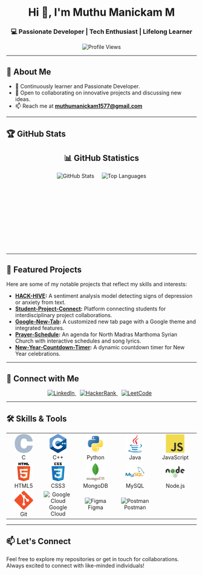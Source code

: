 <h1 align="center">Hi 👋, I'm Muthu Manickam M</h1>
<h3 align="center">💻 Passionate Developer | Tech Enthusiast | Lifelong Learner</h3>

<p align="center">
  <img src="https://komarev.com/ghpvc/?username=manickam717&label=Profile%20Views&color=0e75b6&style=flat" alt="Profile Views" />
</p>

---

## 🌟 About Me
- 🌱 Continuously learner and Passionate Developer.
- 🤝 Open to collaborating on innovative projects and discussing new ideas.
- 📫 Reach me at **muthumanickam1577@gmail.com**

---

## 🏆 GitHub Stats

<h2 align="center">📊 GitHub Statistics</h2>

<div align="center" style="display: flex; justify-content: center; align-items: center; gap: 20px; flex-wrap: wrap;">
  <img src="https://github-readme-stats.vercel.app/api?username=manickam717&show_icons=true&locale=en&theme=radical" alt="GitHub Stats" style="height: 200px;" />
  <img src="https://github-readme-stats.vercel.app/api/top-langs?username=manickam717&show_icons=true&locale=en&layout=compact&theme=radical" alt="Top Languages" style="height: 200px;" />
</div>

---

## 🚀 Featured Projects

Here are some of my notable projects that reflect my skills and interests:

- **[HACK-HIVE](https://github.com/HACKTHON-2024/Mentel-health-analysis-):** A sentiment analysis model detecting signs of depression or anxiety from text.
- **[Student-Project-Connect](https://github.com/Manickam717/Quark):** Platform connecting students for interdisciplinary project collaborations.
- **[Google-New-Tab](https://github.com/Manickam717/Google-New-Tab):** A customized new tab page with a Google theme and integrated features.
- **[Prayer-Schedule](https://github.com/Manickam717/Prayer-Schedule):** An agenda for North Madras Marthoma Syrian Church with interactive schedules and song lyrics.
- **[New-Year-Countdown-Timer](https://github.com/Manickam717/New-year-countdown-timer):** A dynamic countdown timer for New Year celebrations.

---

## 🔗 Connect with Me

<p align="center">
  <a href="https://www.linkedin.com/in/muthu-manickam-m-1bba17257/" target="_blank" style="margin-right: 10px;">
    <img src="https://img.shields.io/badge/LinkedIn-%230077B5.svg?style=for-the-badge&logo=linkedin&logoColor=white" alt="LinkedIn" />
  </a>
  <a href="https://www.hackerrank.com/h221401049" target="_blank" style="margin-right: 10px;">
    <img src="https://img.shields.io/badge/HackerRank-%232EC866.svg?style=for-the-badge&logo=hackerrank&logoColor=white" alt="HackerRank" />
  </a>
  <a href="https://leetcode.com/u/JaVa_CoDeR11/" target="_blank" style="margin-right: 10px;">
    <img src="https://img.shields.io/badge/LeetCode-%23FFA116.svg?style=for-the-badge&logo=leetcode&logoColor=black" alt="LeetCode" />
  </a>
</p>

---

## 🛠️ Skills & Tools

<table align="center" style="width:100%; border-collapse: collapse;">
  <tr>
    <td align="center" width="12%"><img src="https://raw.githubusercontent.com/devicons/devicon/master/icons/c/c-original.svg" alt="C" width="50" height="50"/><br />C</td>
    <td align="center" width="12%"><img src="https://raw.githubusercontent.com/devicons/devicon/master/icons/cplusplus/cplusplus-original.svg" alt="C++" width="50" height="50"/><br />C++</td>
    <td align="center" width="12%"><img src="https://raw.githubusercontent.com/devicons/devicon/master/icons/python/python-original.svg" alt="Python" width="50" height="50"/><br />Python</td>
    <td align="center" width="12%"><img src="https://raw.githubusercontent.com/devicons/devicon/master/icons/java/java-original.svg" alt="Java" width="50" height="50"/><br />Java</td>
    <td align="center" width="12%"><img src="https://raw.githubusercontent.com/devicons/devicon/master/icons/javascript/javascript-original.svg" alt="JavaScript" width="50" height="50"/><br />JavaScript</td>
  </tr>
  <tr>
    <td align="center" width="12%"><img src="https://raw.githubusercontent.com/devicons/devicon/master/icons/html5/html5-original-wordmark.svg" alt="HTML5" width="50" height="50"/><br />HTML5</td>
    <td align="center" width="12%"><img src="https://raw.githubusercontent.com/devicons/devicon/master/icons/css3/css3-original-wordmark.svg" alt="CSS3" width="50" height="50"/><br />CSS3</td>
    <td align="center" width="12%"><img src="https://raw.githubusercontent.com/devicons/devicon/master/icons/mongodb/mongodb-original-wordmark.svg" alt="MongoDB" width="50" height="50"/><br />MongoDB</td>
    <td align="center" width="12%"><img src="https://raw.githubusercontent.com/devicons/devicon/master/icons/mysql/mysql-original-wordmark.svg" alt="MySQL" width="50" height="50"/><br />MySQL</td>
    <td align="center" width="12%"><img src="https://raw.githubusercontent.com/devicons/devicon/master/icons/nodejs/nodejs-original-wordmark.svg" alt="Node.js" width="50" height="50"/><br />Node.js</td>
  </tr>
  <tr>
    <td align="center" width="12%"><img src="https://raw.githubusercontent.com/devicons/devicon/master/icons/git/git-original.svg" alt="Git" width="50" height="50"/><br />Git</td>
    <td align="center" width="12%"><img src="https://www.vectorlogo.zone/logos/google_cloud/google_cloud-icon.svg" alt="Google Cloud" width="50" height="50"/><br />Google Cloud</td>
    <td align="center" width="12%"><img src="https://www.vectorlogo.zone/logos/figma/figma-icon.svg" alt="Figma" width="50" height="50"/><br />Figma</td>
    <td align="center" width="12%"><img src="https://www.vectorlogo.zone/logos/getpostman/getpostman-icon.svg" alt="Postman" width="50" height="50"/><br />Postman</td>
    <td align="center" width="12%"></td>
  </tr>
</table>

---

## 📫 Let's Connect

Feel free to explore my repositories or get in touch for collaborations. Always excited to connect with like-minded individuals!
